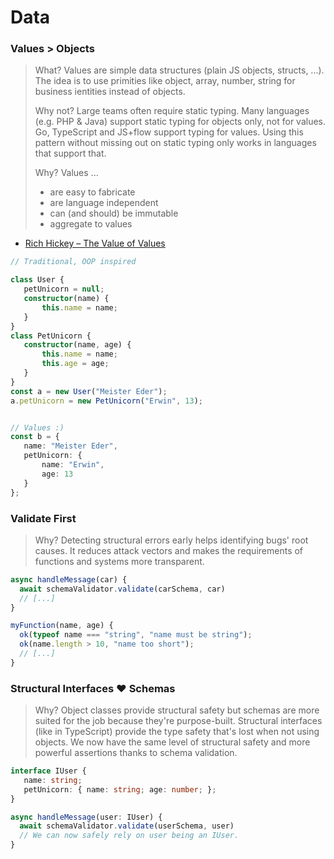 # Data

### Values &gt; Objects

> What? Values are simple data structures \(plain JS objects, structs, ...\). The idea is to use primities like object, array, number, string for business ientities instead of objects.
>
> Why not? Large teams often require static typing. Many languages \(e.g. PHP & Java\) support static typing for objects only, not for values. Go, TypeScript and JS+flow support typing for values. Using this pattern without missing out on static typing only works in languages that support that.
>
> Why? Values ...
>
> * are easy to fabricate
> * are language independent
> * can \(and should\) be immutable
> * aggregate to values

* [Rich Hickey – The Value of Values](http://youtube.com/watch?v=-6BsiVyC1kM)

```typescript
// Traditional, OOP inspired

class User {
   petUnicorn = null;
   constructor(name) {
       this.name = name;
   }
}
class PetUnicorn {
   constructor(name, age) {
       this.name = name;
       this.age = age;
   }
}
const a = new User("Meister Eder");
a.petUnicorn = new PetUnicorn("Erwin", 13);


// Values :)
const b = {
   name: "Meister Eder",
   petUnicorn: {
       name: "Erwin",
       age: 13
   }
};
```

### Validate First

> Why? Detecting structural errors early helps identifying bugs' root causes. It reduces attack vectors and makes the requirements of functions and systems more transparent.

```typescript
async handleMessage(car) {
  await schemaValidator.validate(carSchema, car)
  // [...]
}

myFunction(name, age) {
  ok(typeof name === "string", "name must be string");
  ok(name.length > 10, "name too short");
  // [...]
}
```

### Structural Interfaces ❤️️ Schemas

> Why? Object classes provide structural safety but schemas are more suited for the job because they're purpose-built. Structural interfaces \(like in TypeScript\) provide the type safety that's lost when not using objects. We now have the same level of structural safety and more powerful assertions thanks to schema validation.

```typescript
interface IUser {
   name: string;
   petUnicorn: { name: string; age: number; };
}

async handleMessage(user: IUser) {
  await schemaValidator.validate(userSchema, user)
  // We can now safely rely on user being an IUser.
}
```



